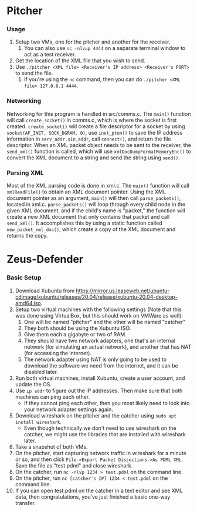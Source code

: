 # Pitcher

### Usage
1. Setup two VMs, one for the pitcher and another for the receiver.
    1. You can also use `nc -nlvup 4444` on a separate terminal window to act as a test receiver.    
2. Get the location of the XML file that you wish to send.
3. Use `./pitcher <XML file> <Receiver's IP address> <Receiver's PORT>` to send the file.
    1. If you're using the `nc` command, then you can do `./pitcher <XML file> 127.0.0.1 4444`.

### Networking
Networking for this program is handled in src/comms.c. The `main()` function will call `create_socket()` in comms.c, which is where the socket is first created. `create_socket()` will create a file descriptor for a socket by using `socket(AF_INET, SOCK_DGRAM, 0)`, use `inet_pton()` to save the IP address information in `serv_addr.sin_addr`, call `connect()`, and return the file descriptor. When an XML packet object needs to be sent to the receiver, the `send_xml()` function is called, which will use `xmlDocDumpFormatMemoryEnc()` to convert the XML document to a string and send the string using `send()`.

### Parsing XML
Most of the XML parsing code is done in xml.c. The `main()` function will call `xmlReadFile()` to obtain an XML document pointer. Using the XML document pointer as an argument, `main()` will then call `parse_packets()`, located in xml.c. `parse_packets()` will loop through every child node in the given XML document, and if the child's name is "packet," the function will create a new XML document that only contains that packet and call `send_xml()`. It accomplishes this by using a static function called `new_packet_xml_doc()`, which create a copy of the XML document and returns the copy.

# Zeus-Defender

### Basic Setup
1. Download Xubuntu from https://mirror.us.leaseweb.net/ubuntu-cdimage/xubuntu/releases/20.04/release/xubuntu-20.04-desktop-amd64.iso.
2. Setup two virtual machines with the following settings (Note that this was done using VirtualBox, but this should work on VMWare as well):
    1. One will be named "pitcher" and the other will be named "catcher"
    2. They both should be using the Xubuntu ISO.
    3. Give them each a gigabyte or two of RAM.
    4. They should have two network adapters, one that's an internal network (for simulating an actual network), and another that has NAT (for accessing the internet).
    5. The network adapter using NAT is only going to be used to download the software we need from the internet, and it can be disabled later.
3. Run both virtual machines, install Xubuntu, create a user account, and update the OS.
4. Use `ip addr` to figure out the IP addresses. Then make sure that both machines can ping each other.
    - If they cannot ping each other, then you most likely need to look into your network adapter settings again.
5. Download wireshark on the pitcher and the catcher using `sudo apt install wireshark`.
    - Even though technically we don't need to use wireshark on the catcher, we might use the libraries that are installed with wireshark later.
6. Take a snapshot of both VMs.
7. On the pitcher, start capturing network traffic in wireshark for a minute or so, and then click `File->Export Packet Dissections->As PDML XML`. Save the file as "test.pdml" and close wireshark.
8. On the catcher, run `nc -nlvp 1234 > test.pdml` on the command line.
9. On the pitcher, run `nc [catcher's IP] 1234 < test.pdml` on the command line.
10. If you can open test.pdml on the catcher in a text editor and see XML data, then congratulations, you’ve just finished a basic one-way transfer.

